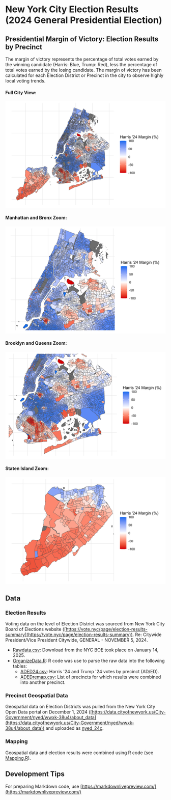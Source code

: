 # New York City Election Results (2024 General Presidential Election)

## Presidential Margin of Victory: Election Results by Precinct
The margin of victory represents the percentage of total votes earned by the winning candidate (Harris: Blue, Trump: Red), less the percentage of total votes earned by the losing candidate. The margin of victory has been calculated for each Election District or Precinct in the city to observe highly local voting trends. 

#### Full City View:
![](images/map1a_fullview.png)
#### Manhattan and Bronx Zoom:
![](images/map1a_zoomMaBr.png)
#### Brooklyn and Queens Zoom:
![](images/map1a_zoomBkQn.png)
#### Staten Island Zoom:
![](images/map1a_zoomSI.png)

## Data

### Election Results

Voting data on the level of Election District was sourced from New York City Board of Elections website ([https://vote.nyc/page/election-results-summary](https://vote.nyc/page/election-results-summary)). Re: Citywide President/Vice President Citywide, GENERAL - NOVEMBER 5, 2024.

* [Rawdata.csv](Rawdata.csv): Download from the NYC BOE took place on January 14, 2025.
* [OrganizeData.R](OrganizeData.R): R code was use to parse the raw data into the following tables:
    * [ADED24.csv](ADED24.csv): Harris '24 and Trump '24 votes by precinct (AD/ED).
    * [ADEDremap.csv](ADEDremap.csv): List of precincts for which results were combined into another precinct.

### Precinct Geospatial Data

Geospatial data on Election Districts was pulled from the New York City Open Data portal on December 1, 2024 ([https://data.cityofnewyork.us/City-Government/nyed/wwxk-38u4/about_data](https://data.cityofnewyork.us/City-Government/nyed/wwxk-38u4/about_data)) and uploaded as [nyed_24c](nyed_24c).

### Mapping

Geospatial data and election results were combined using R code (see [Mapping.R](Mapping.R)).



## Development Tips 
For preparing Markdown code, use [https://markdownlivepreview.com/](https://markdownlivepreview.com/)
